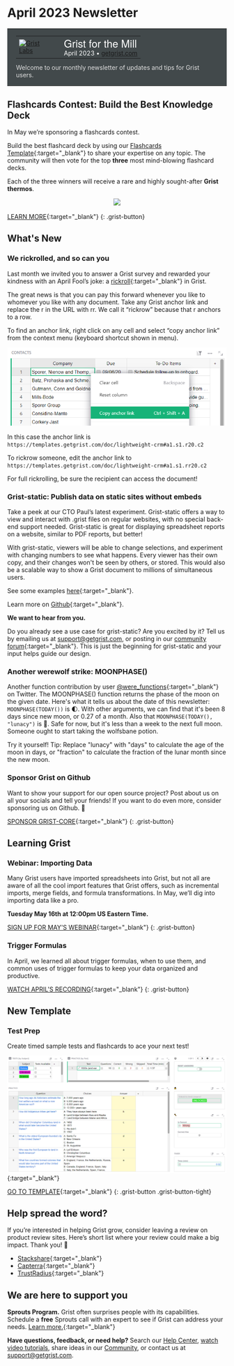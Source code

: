 # April 2023 Newsletter

<style>
  /* restore some poorly overridden defaults */
  .newsletter-header .table {
    background-color: initial;
    border: initial;
  }
  .newsletter-header .table > tbody > tr > td {
    padding: initial;
    border: initial;
    vertical-align: initial;
  }
  .newsletter-header img.header-img {
    padding: initial;
    max-width: initial;
    display: initial;
    padding: initial;
    line-height: initial;
    background-color: initial;
    border: initial;
    border-radius: initial;
    margin: initial;
  }

  /* copy newsletter styles, with a prefix for sufficient specificity */
  .newsletter-header .header {
    border: none;
    padding: 0;
    margin: 0;
  }
  .newsletter-header table > tbody > tr > td.header-image {
    width: 80px;
    padding-right: 16px;
  }
  .newsletter-header table > tbody > tr > td.header-text {
    background-color: #42494B;
    padding: 16px 20px;
  }
  .newsletter-header table.header-top {
    border: none;
    padding: 0;
    margin: 0;
    width: 100%;
  }
  .header-title {
    font-family: Helvetica Neue, Helvetica, Arial, sans-serif;
    font-size: 24px;
    line-height: 28px;
    color: #FFFFFF;
  }
  .header-month {
    color: #FFFFFF;
  }
  .header-welcome {
    margin-top: 12px;
    color: #FFFFFF;
  }
  .newsletter-summary {
    background-color: #e3fff5;
    margin: 0;
    padding: 10px;
  }
  .newsletter-summary-header {
    text-align: center;
    padding-bottom: 10px;
    border-bottom: 1px solid lightgrey;
  }
  .newsletter-summary ul {
    padding-left: 20px;
  }
  .newsletter-summary li {
    margin-bottom: 10px;
  }
  .newsletter-summary li p {
    margin: 0px
  }
</style>
<div class="newsletter-header">
<table class="header" cellpadding="0" cellspacing="0" border="0"><tr>
  <td class="header-text">
    <table class="header-top"><tr>
      <td class="header-image">
        <a href="https://www.getgrist.com">
          <img class="header-img" src="/images/newsletters/grist-labs.png" width="80" height="80" alt="Grist Labs" border="0">
        </a>
      </td>
      <td class="header-top-text">
        <div class="header-title">Grist for the Mill</div>
        <div class="header-month">April 2023
          &#8226; <a href="https://www.getgrist.com/">getgrist.com</a></div>
      </td>
    </tr></table>
    <div class="header-welcome" style="color: #e0e0e0;">
      Welcome to our monthly newsletter of updates and tips for Grist users.
    </div>
  </td>
</tr></table>
</div>

## Flashcards Contest: Build the Best Knowledge Deck

In May we’re sponsoring a flashcards contest. 

Build the best flashcard deck by using our [Flashcards Template](https://templates.getgrist.com/keLK5sVeyfPk/Flashcards/p/2){:target="\_blank"} to share your expertise on any topic. The community will then vote for the top **three** most mind-blowing flashcard decks. 

Each of the three winners will receive a rare and highly sought-after **Grist thermos**.

  <p><center>
    <img class="content-image" src="/images/newsletters/2023-04/grist-thermos-small.gif">
  </center></p>

[LEARN MORE](https://www.getgrist.com/blog/flashcards-template-contest-grist/){:target="\_blank"}
{: .grist-button}

## What's New

### We rickrolled, and so can you

Last month we invited you to answer a Grist survey and rewarded your kindness with an April Fool’s joke: a [rickroll](https://knowyourmeme.com/memes/rickroll){:target="\_blank"} in Grist. 

The great news is that you can pay this forward whenever you like to whomever you like with any document. Take any Grist anchor link and replace the r in the URL with rr. We call it “rickrow” because that r anchors to a row. 

To find an anchor link, right click on any cell and select “copy anchor link” from the context menu (keyboard shortcut shown in menu).

![Copy Anchor Link](../images/newsletters/2023-04/copy-anchor-link.png)

In this case the anchor link is `https://templates.getgrist.com/doc/lightweight-crm#a1.s1.r20.c2`

To rickrow someone, edit the anchor link to `https://templates.getgrist.com/doc/lightweight-crm#a1.s1.rr20.c2` 

For full rickrolling, be sure the recipient can access the document!

### Grist-static: Publish data on static sites without embeds

Take a peek at our CTO Paul’s latest experiment. Grist-static offers a way to view and interact with .grist files on regular websites, with no special back-end support needed. Grist-static is great for displaying spreadsheet reports on a website, similar to PDF reports, but better! 

With grist-static, viewers will be able to change selections, and experiment with changing numbers to see what happens. Every viewer has their own copy, and their changes won't be seen by others, or stored. This would also be a scalable way to show a Grist document to millions of simultaneous users.

See some examples [here](https://gristlabs.github.io/grist-static){:target="\_blank"}.

Learn more on [Github](https://github.com/gristlabs/grist-static){:target="\_blank"}.

**We want to hear from you.**

Do you already see a use case for grist-static? Are you excited by it? Tell us by emailing us at <support@getgrist.com>, or posting in our [community forum](https://community.getgrist.com/){:target="\_blank"}. This is just the beginning for grist-static and your input helps guide our design.

### Another werewolf strike:  MOONPHASE()

Another function contribution by user [@were_functions](https://twitter.com/were_functions){:target="\_blank"} on Twitter. The MOONPHASE() function returns the phase of the moon on the given date. Here's what it tells us about the date of this newsletter: `MOONPHASE(TODAY())` is 🌓. With other arguments, we can find that it's been 8 days since new moon, or 0.27 of a month. Also that `MOONPHASE(TODAY(), "lunacy")` is 🕺. Safe for now, but it's less than a week to the next full moon. Someone ought to start taking the wolfsbane potion.

Try it yourself! Tip: Replace "lunacy" with "days" to calculate the age of the moon in days, or "fraction" to calculate the fraction of the lunar month since the new moon.

### Sponsor Grist on Github

Want to show your support for our open source project? Post about us on all your socials and tell your friends! If you want to do even more, consider sponsoring us on Github. 🧡

[SPONSOR GRIST-CORE](https://github.com/sponsors/gristlabs){:target="\_blank"}
{: .grist-button}

## Learning Grist

### Webinar: Importing Data

Many Grist users have imported spreadsheets into Grist, but not all are aware of all the cool import features that Grist offers, such as incremental imports, merge fields, and formula transformations. In May, we’ll dig into importing data like a pro.

**Tuesday May 16th at 12:00pm US Eastern Time.**

[SIGN UP FOR MAY'S WEBINAR](https://www.getgrist.com/learn-grist-webinar/?utm_source=newsletter&utm_medium=support-site&utm_campaign=build-webinar&utm_term=may-2023&utm_content=){:target="\_blank"}
{: .grist-button}

### Trigger Formulas

In April, we learned all about trigger formulas, when to use them, and common uses of trigger formulas to keep your data organized and productive.

[WATCH APRIL'S RECORDING](https://www.youtube.com/watch?v=wwzm39ADslA){:target="\_blank"}
{: .grist-button}

## New Template

### Test Prep

Create timed sample tests and flashcards to ace your next test!

[![Test Prep](../images/newsletters/2023-04/test-prep.png)](https://templates.getgrist.com/31mHTkbzmXvm/Test-Prep-){:target="\_blank"}

[GO TO TEMPLATE](https://templates.getgrist.com/31mHTkbzmXvm/Test-Prep-){:target="\_blank"}
{: .grist-button .grist-button-tight}

## Help spread the word?
If you’re interested in helping Grist grow, consider leaving a review on product review sites. Here’s  short list where your review could make a big impact. Thank you! 🙏


* [Stackshare](https://stackshare.io/getgrist){:target="\_blank"}
* [Capterra](https://www.capterra.com/p/232821/Grist/){:target="\_blank"}
* [TrustRadius](https://www.trustradius.com/products/grist/){:target="\_blank"}

## We are here to support you

**Sprouts Program.** Grist often surprises people with its capabilities. Schedule a **free** Sprouts call with an expert to see if Grist can address your needs. [Learn more.](https://www.getgrist.com/sprouts-program/){:target="\_blank"}

**Have questions, feedback, or need help?** Search our [Help Center](../en/index.md), [watch video
tutorials](https://www.youtube.com/channel/UCx0ioQrrC-bIrkmZ7ZULr0g/playlists), share ideas in our
[Community](https://community.getgrist.com), or contact us at <support@getgrist.com>.